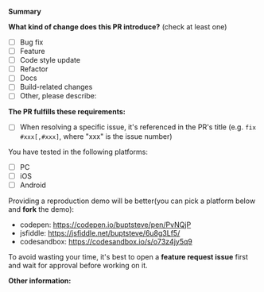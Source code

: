 <!-- Please don't delete this template -->

<!-- PULL REQUEST TEMPLATE -->
<!-- (Update "[ ]" to "[x]" to check a box) -->

**Summary**

**What kind of change does this PR introduce?** (check at least one)

- [ ] Bug fix
- [ ] Feature
- [ ] Code style update
- [ ] Refactor
- [ ] Docs
- [ ] Build-related changes
- [ ] Other, please describe:

**The PR fulfills these requirements:**

- [ ] When resolving a specific issue, it's referenced in the PR's title (e.g. `fix #xxx[,#xxx]`, where "xxx" is the issue number)

You have tested in the following platforms:

- [ ] PC
- [ ] iOS
- [ ] Android

Providing a reproduction demo will be better(you can pick a platform below and **fork** the demo):

* codepen: https://codepen.io/buptsteve/pen/PvNQjP
* jsfiddle: https://jsfiddle.net/buptsteve/6u8g3Lf5/
* codesandbox: https://codesandbox.io/s/o73z4jy5q9

To avoid wasting your time, it's best to open a **feature request issue** first and wait for approval before working on it.

**Other information:**
